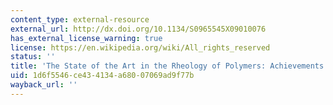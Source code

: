 ```yaml
---
content_type: external-resource
external_url: http://dx.doi.org/10.1134/S0965545X09010076
has_external_license_warning: true
license: https://en.wikipedia.org/wiki/All_rights_reserved
status: ''
title: 'The State of the Art in the Rheology of Polymers: Achievements and Challenges'
uid: 1d6f5546-ce43-4134-a680-07069ad9f77b
wayback_url: ''
---
```

